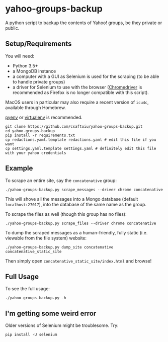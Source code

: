 # yahoo-groups-backup
A python script to backup the contents of Yahoo! groups, be they private or public.

## Setup/Requirements

You will need:
* Python 3.5+
* a MongoDB instance
* a computer with a GUI as Selenium is used for the scraping (to be able to handle private groups)
* a driver for Selenium to use with the browser ([Chromedriver](https://chromedriver.chromium.org/) is recommended as Firefox is no longer compatible with this script).

MacOS users in particular may also require a recent version of `icu4c`, available through Homebrew.

[pyenv](https://github.com/pyenv/pyenv) or [virtualenv](https://virtualenv.pypa.io/en/stable/) is recommended.

    git clone https://github.com/csaftoiu/yahoo-groups-backup.git
    cd yahoo-groups-backup
    pip install -r requirements.txt
    cp redactions.yaml.template redactions.yaml # edit this file if you want
    cp settings.yaml.template settings.yaml # definitely edit this file with your yahoo credentials

## Example

To scrape an entire site, say the `concatenative` group:

    ./yahoo-groups-backup.py scrape_messages --driver chrome concatenative

This will shove all the messages into a Mongo database (default `localhost:27017`), into the database of the same name as the group.

To scrape the files as well (though this group has no files):

    ./yahoo-groups-backup.py scrape_files --driver chrome concatenative

To dump the scraped messages as a human-friendly, fully static (i.e. viewable from the file system) website:

    ./yahoo-groups-backup.py dump_site concatenative concatenative_static_site

Then simply open `concatenative_static_site/index.html` and browse!

## Full Usage

To see the full usage:

    ./yahoo-groups-backup.py -h
    
## I'm getting some weird error

Older versions of Selenium might be troublesome. Try:

    pip install -U selenium
